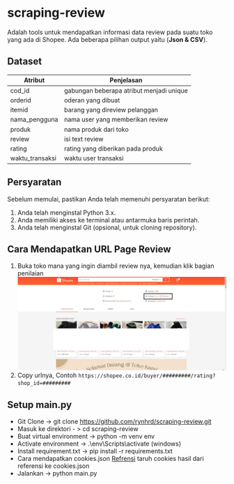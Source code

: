 # scraping-review

Adalah tools untuk mendapatkan informasi data review pada suatu toko yang ada di Shopee.
Ada beberapa pilihan output yaitu (**Json & CSV**).

## Dataset

| Atribut         | Penjelasan                               |
| --------------- | -----------------------------------------|
| cod_id          | gabungan beberapa atribut menjadi unique |
| orderid         | oderan yang dibuat                       |
| itemid          | barang yang direview pelanggan           |
| nama_pengguna   | nama user yang memberikan review         |
| produk          | nama produk dari toko                    |
| review          | isi text review                          |
| rating          | rating yang diberikan pada produk        |
| waktu_transaksi | waktu user transaksi                     |


## Persyaratan

Sebelum memulai, pastikan Anda telah memenuhi persyaratan berikut:

1. Anda telah menginstal Python 3.x.
2. Anda memiliki akses ke terminal atau antarmuka baris perintah.
3. Anda telah menginstal Git (opsional, untuk cloning repository).

## Cara Mendapatkan URL Page Review

1. Buka toko mana yang ingin diambil review nya, kemudian klik bagian penilaian
   ![alt text](https://github.com/rynhrd/scraping-review/blob/main/assets/get_id_shop.jpg?raw=true)
2. Copy urlnya, Contoh `https://shopee.co.id/buyer/#########/rating?shop_id=#########`

## Setup main.py

- Git Clone -> git clone https://github.com/rynhrd/scraping-review.git
- Masuk ke direktori - > cd scraping-review
- Buat virtual environment -> python -m venv env
- Activate environment -> .\env\Scripts\activate (windows)
- Install requirement.txt -> pip install -r requirements.txt
- Cara mendapatkan cookies.json [Refrensi](https://fajrulfalah18.medium.com/melewati-sistem-auth-website-di-selenium-emang-bisa-8d88a8a177e8)
  taruh cookies hasil dari referensi ke cookies.json
- Jalankan -> python main.py
